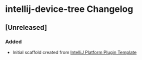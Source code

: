 <!-- Keep a Changelog guide -> https://keepachangelog.com -->

# intellij-device-tree Changelog

## [Unreleased]
### Added
- Initial scaffold created from [IntelliJ Platform Plugin Template](https://github.com/JetBrains/intellij-platform-plugin-template)
